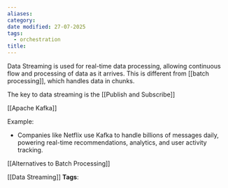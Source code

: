 ```yaml
---
aliases: 
category: 
date modified: 27-07-2025
tags:
  - orchestration
title:
---
```

Data Streaming is used for real-time data processing, allowing continuous flow and processing of data as it arrives. This is different from [[batch processing]], which handles data in chunks.

The key to data streaming is the [[Publish and Subscribe]]
  
[[Apache Kafka]]

Example:
  - Companies like Netflix use Kafka to handle billions of messages daily, powering real-time recommendations, analytics, and user activity tracking.

[[Alternatives to Batch Processing]]



[[Data Streaming]]
   **Tags**: